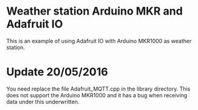 # Weather station Arduino MKR and Adafruit IO
This is an example of using Adafruit IO with Arduino  MKR1000 as weather station.
# Update 20/05/2016
You need replace the file Adafruit_MQTT.cpp in the library directory.
This does not support the Arduino MKR1000 and it has a bug when receiving data under this underwritten.



